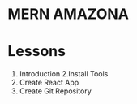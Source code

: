 # MERN AMAZONA

# Lessons

1. Introduction
   2.Install Tools
2. Create React App
3. Create Git Repository
